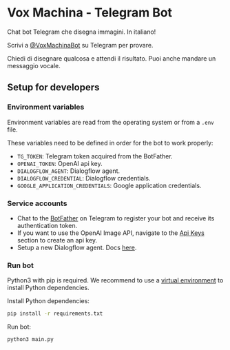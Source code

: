 # Vox Machina - Telegram Bot
Chat bot Telegram che disegna immagini. In italiano!

Scrivi a [@VoxMachinaBot](https://t.me/VoxMachinaBot) su Telegram per provare.

Chiedi di disegnare qualcosa e attendi il risultato. Puoi anche mandare un messaggio vocale.

## Setup for developers
### Environment variables
Environment variables are read from the operating system or from a `.env` file.

These variables need to be defined in order for the bot to work properly:
- `TG_TOKEN`: Telegram token acquired from the BotFather.
- `OPENAI_TOKEN`: OpenAI api key.
- `DIALOGFLOW_AGENT`: Dialogflow agent.
- `DIALOGFLOW_CREDENTIAL`: Dialogflow credentials.
- `GOOGLE_APPLICATION_CREDENTIALS`: Google application credentials.

### Service accounts
- Chat to the [BotFather](https://t.me/botfather) on Telegram to register your bot and receive its authentication token.
- If you want to use the OpenAI Image API, navigate to the [Api Keys](https://beta.openai.com/account/api-keys) section to create an api key.
- Setup a new Dialogflow agent. Docs [here](https://cloud.google.com/dialogflow/es/docs/quick/setup).

### Run bot
Python3 with pip is required. We recommend to use a [virtual environment](https://docs.python.org/3/tutorial/venv.html) to install Python dependencies.

Install Python dependencies:
```bash
pip install -r requirements.txt
```

Run bot:
```bash
python3 main.py
```